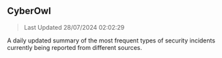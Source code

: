 ## CyberOwl 
> Last Updated 28/07/2024 02:02:29 


A daily updated summary of the most frequent types of security incidents currently being reported from different sources.


